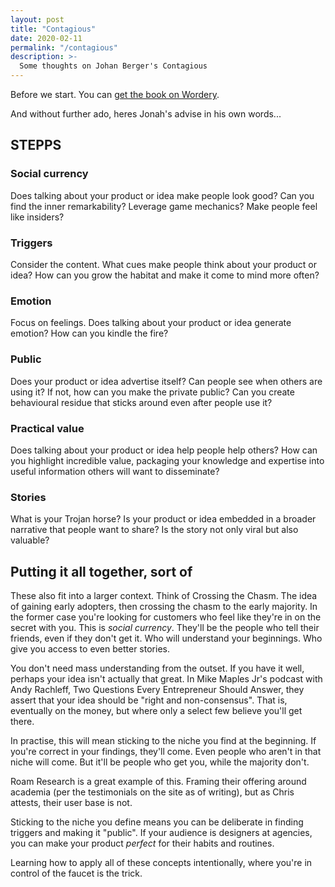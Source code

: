 ```yaml
---
layout: post
title: "Contagious"
date: 2020-02-11
permalink: "/contagious"
description: >-
  Some thoughts on Johan Berger's Contagious
---
```


Before we start. You can <a href="https://wordery.com/contagious-jonah-berger-9781451686586" target="_blank">get the book on Wordery</a>.

And without further ado, heres Jonah's advise in his own words...

## STEPPS

### Social currency

Does talking about your product or idea make people look good? Can you find the inner remarkability? Leverage game mechanics? Make people feel like insiders?

### Triggers

Consider the content. What cues make people think about your product or idea? How can you grow the habitat and make it come to mind more often?

### Emotion

Focus on feelings. Does talking about your product or idea generate emotion? How can you kindle the fire?

### Public

Does your product or idea advertise itself? Can people see when others are using it? If not, how can you make the private public? Can you create behavioural residue that sticks around even after people use it?

### Practical value

Does talking about your product or idea help people help others? How can you highlight incredible value, packaging your knowledge and expertise into useful information others will want to disseminate?

### Stories

What is your Trojan horse? Is your product or idea embedded in a broader narrative that people want to share? Is the story not only viral but also valuable?

## Putting it all together, sort of

These also fit into a larger context. Think of Crossing the Chasm. The idea of gaining early adopters, then crossing the chasm to the early majority. In the former case you're looking for customers who feel like they're in on the secret with you. This is *social currency*. They'll be the people who tell their friends, even if they don't get it. Who will understand your beginnings. Who give you access to even better stories.

You don't need mass understanding from the outset. If you have it well, perhaps your idea isn't actually that great. In Mike Maples Jr's podcast with Andy Rachleff, Two Questions Every Entrepreneur Should Answer, they assert that your idea should be "right and non-consensus". That is, eventually on the money, but where only a select few believe you'll get there.

In practise, this will mean sticking to the niche you find at the beginning. If you're correct in your findings, they'll come. Even people who aren't in that niche will come. But it'll be people who get you, while the majority don't.

Roam Research is a great example of this. Framing their offering around academia (per the testimonials on the site as of writing), but as Chris attests, their user base is not.

Sticking to the niche you define means you can be deliberate in finding triggers and making it "public". If your audience is designers at agencies, you can make your product *perfect* for their habits and routines.

Learning how to apply all of these concepts intentionally, where you're in control of the faucet is the trick.